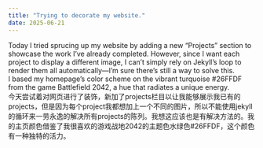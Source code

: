 ```yaml
---
title: "Trying to decorate my website."
date: 2025-06-21
---
```


Today I tried sprucing up my website by adding a new “Projects” section to showcase the work I’ve already completed. However, since I want each project to display a different image, I can’t simply rely on Jekyll’s loop to render them all automatically—I’m sure there’s still a way to solve this.   
I based my homepage’s color scheme on the vibrant turquoise #26FFDF from the game Battlefield 2042, a hue that radiates a unique energy.  
今天尝试着对网页进行了装饰，新加了projects栏目以让我能够展示我已有的projects，但是因为每个project我都想加上一个不同的图片，所以不能使用jekyll的循环来一劳永逸的解决所有projects的陈列。我想这应该也是有解决方法的。我的主页颜色借鉴了我很喜欢的游戏战地2042的主题色水绿色#26FFDF，这个颜色有一种独特的活力。